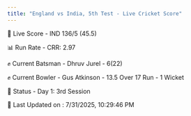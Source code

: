 ```yaml
---
title: "England vs India, 5th Test - Live Cricket Score"
---
```


🔴 Live Score - IND 136/5 (45.5)  

📊 Run Rate - CRR: 2.97  

✊ Current Batsman - Dhruv Jurel - 6(22)  

✊ Current Bowler - Gus Atkinson - 13.5 Over 17 Run - 1 Wicket  

📑 Status - Day 1: 3rd Session

📝 Last Updated on : 7/31/2025, 10:29:46 PM  

